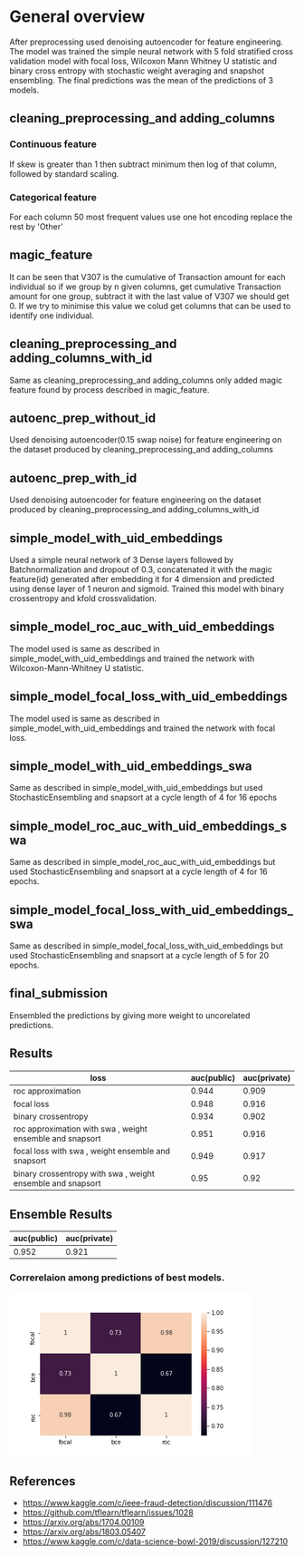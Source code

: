 # General overview
After preprocessing used denoising autoencoder for feature engineering. The model was trained the simple neural network with 5 fold stratified cross validation model with focal loss, Wilcoxon Mann Whitney U statistic  and binary cross entropy with stochastic weight averaging and snapshot ensembling. The final predictions was the mean of the predictions of 3 models. 

## cleaning_preprocessing_and adding_columns
### Continuous feature
If skew is greater than 1 then subtract minimum then log of that column, followed by standard scaling.
### Categorical feature
For each column 50 most frequent values use one hot encoding replace the rest by 'Other'



## magic_feature
It can be seen that V307 is the cumulative of Transaction amount for each individual so if we group by n given columns, get cumulative Transaction amount for one group, subtract it with the last value of V307 we should get 0. If we try to minimise this value we colud get columns that can be used to identify one individual. 


## cleaning_preprocessing_and adding_columns_with_id
Same as cleaning_preprocessing_and adding_columns only added magic feature found by process described in magic_feature.


## autoenc_prep_without_id 
Used denoising autoencoder(0.15 swap noise) for feature engineering on the dataset produced by cleaning_preprocessing_and adding_columns

## autoenc_prep_with_id
Used denoising autoencoder for feature engineering on the dataset produced by cleaning_preprocessing_and adding_columns_with_id


## simple_model_with_uid_embeddings
Used a simple neural network of 3 Dense layers followed by Batchnormalization and dropout of 0.3, concatenated it with the magic feature(id) generated after embedding it for 4 dimension and predicted using dense layer of 1 neuron and sigmoid. Trained this model with binary crossentropy and kfold crossvalidation.

## simple_model_roc_auc_with_uid_embeddings
The model used is same as described in simple_model_with_uid_embeddings and trained the network with Wilcoxon-Mann-Whitney U statistic.

## simple_model_focal_loss_with_uid_embeddings
The model used is same as described in simple_model_with_uid_embeddings and trained the network with focal loss.



## simple_model_with_uid_embeddings_swa
Same as described in simple_model_with_uid_embeddings but used StochasticEnsembling and snapsort at a cycle length of 4 for 16 epochs

## simple_model_roc_auc_with_uid_embeddings_swa
Same as described in simple_model_roc_auc_with_uid_embeddings but used StochasticEnsembling and snapsort at a cycle length of 4 for 16 epochs.

## simple_model_focal_loss_with_uid_embeddings_swa
Same as described in simple_model_focal_loss_with_uid_embeddings but used StochasticEnsembling and snapsort at a cycle length of 5 for 20 epochs.

## final_submission
Ensembled the predictions by giving more weight to uncorelated predictions.



## Results

loss  | auc(public)|auc(private)
--- | --- | ---
roc approximation | 0.944 | 0.909
focal loss | 0.948 | 0.916
binary crossentropy | 0.934 | 0.902
roc approximation with swa , weight ensemble and snapsort| 0.951 | 0.916
focal loss with swa , weight ensemble and snapsort| 0.949 | 0.917
binary crossentropy with swa , weight ensemble and snapsort| 0.95 | 0.92


## Ensemble Results

 auc(public)|auc(private)
 --- | ---
 0.952 | 0.921
 
 
 ### Correrelaion among predictions of best models.
![alt text](heatmap.png)

## References
- https://www.kaggle.com/c/ieee-fraud-detection/discussion/111476
- https://github.com/tflearn/tflearn/issues/1028
- https://arxiv.org/abs/1704.00109
- https://arxiv.org/abs/1803.05407
- https://www.kaggle.com/c/data-science-bowl-2019/discussion/127210

